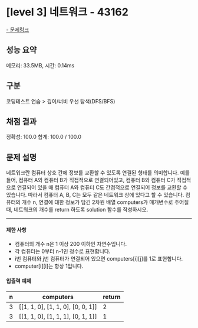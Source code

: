 # [level 3] 네트워크 - 43162

<a href="https://school.programmers.co.kr/learn/courses/30/lessons/43162">- 문제링크</a>

## 성능 요약

메모리: 33.5MB, 시간: 0.14ms

## 구분

코딩테스트 연습 > 깊이/너비 우선 탐색(DFS/BFS)

## 채점 결과

정확성: 100.0
합계: 100.0 / 100.0

## 문제 설명

네트워크란 컴퓨터 상호 간에 정보를 교환할 수 있도록 연결된 형태를 의미합니다. 예를 들어, 컴퓨터 A와 컴퓨터 B가 직접적으로 연결되어있고, 컴퓨터 B와 컴퓨터 C가 직접적으로 연결되어 있을 때 컴퓨터 A와 컴퓨터 C도 간접적으로 연결되어 정보를 교환할 수 있습니다. 따라서 컴퓨터 A, B, C는 모두 같은 네트워크 상에 있다고 할 수 있습니다.
컴퓨터의 개수 n, 연결에 대한 정보가 담긴 2차원 배열 computers가 매개변수로 주어질 때, 네트워크의 개수를 return 하도록 solution 함수를 작성하시오.

---

#### 제한 사항

- 컴퓨터의 개수 n은 1 이상 200 이하인 자연수입니다.
- 각 컴퓨터는 0부터 n-1인 정수로 표현합니다.
- i번 컴퓨터와 j번 컴퓨터가 연결되어 있으면 computers[i][j]를 1로 표현합니다.
- computer[i][i]는 항상 1입니다.

#### 입출력 예제

| **n** |           **computers**           | **return** |
| :---: | :-------------------------------: | ---------- |
|   3   | [[1, 1, 0], [1, 1, 0], [0, 0, 1]] | 2          |
|   3   | [[1, 1, 0], [1, 1, 1], [0, 1, 1]] | 1          |
